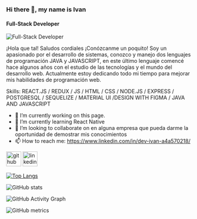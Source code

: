 ### Hi there 👋, my name is **Ivan**
#### Full-Stack Developer
![Full-Stack Developer](https://arturssmirnovs.github.io/github-profile-readme-generator/images/banner.png)

¡Hola que tal! Saludos cordiales
¡Conózcanme un poquito!
Soy un apasionado por el desarrollo de sistemas, conozco y manejo dos lenguajes de programación JAVA y JAVASCRIPT, en este último lenguaje comencé hace algunos años con el estudio de las tecnologías y el mundo del desarrollo web. Actualmente estoy dedicando todo mi tiempo para mejorar mis habilidades de programación web.

Skills: REACT.JS / REDUX / JS / HTML / CSS / NODE.JS / EXPRESS / POSTGRESQL / SEQUELIZE / MATERIAL UI /DESIGN WITH FIGMA / JAVA AND JAVASCRIPT

- 🔭 I’m currently working on this page. 
- 🌱 I’m currently learning React Native 
- 👯 I’m looking to collaborate on en alguna empresa que pueda darme la oportunidad de demostrar mis conocimientos 
- 📫 How to reach me: https://www.linkedin.com/in/dev-ivan-a4a570218/ 


[<img src='https://cdn.jsdelivr.net/npm/simple-icons@3.0.1/icons/github.svg' alt='github' height='40'>](https://github.com/https://github.com/kardon-14)  [<img src='https://cdn.jsdelivr.net/npm/simple-icons@3.0.1/icons/linkedin.svg' alt='linkedin' height='40'>](https://www.linkedin.com/in/https://www.linkedin.com/in/dev-ivan-a4a570218//)  

[![Top Langs](https://github-readme-stats.vercel.app/api/top-langs/?username=https://github.com/kardon-14)](https://github.com/anuraghazra/github-readme-stats)

![GitHub stats](https://github-readme-stats.vercel.app/api?username=https://github.com/kardon-14&show_icons=true&count_private=true)  

![GitHub Activity Graph](https://activity-graph.herokuapp.com/graph?username=https://github.com/kardon-14)  

![GitHub metrics](https://metrics.lecoq.io/https://github.com/kardon-14)  


